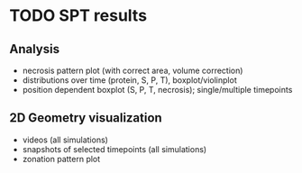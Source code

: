 # TODO SPT results

## Analysis
- necrosis pattern plot (with correct area, volume correction)
- distributions over time (protein, S, P, T), boxplot/violinplot
- position dependent boxplot (S, P, T, necrosis); single/multiple timepoints

## 2D Geometry visualization
- videos (all simulations)
- snapshots of selected timepoints (all simulations)
- zonation pattern plot
